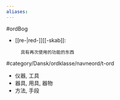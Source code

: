 ```yaml
---
aliases: 
---
```

#ordBog 
- [[re-|red-]][[-skab]]: 

		具有再次使用的功能的东西

#category/Dansk/ordklasse/navneord/t-ord 

- 仪器, 工具
- 器具, 用具, 器物
- 方法, 手段